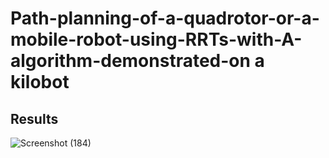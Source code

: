 # Path-planning-of-a-quadrotor-or-a-mobile-robot-using-RRTs-with-A-algorithm-demonstrated-on a kilobot
## Results 
![Screenshot (184)](https://user-images.githubusercontent.com/67323988/100338136-373ee700-2ffe-11eb-8bd8-effdd3a1f10f.png)
